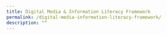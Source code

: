 ```yaml
---
title: Digital Media & Information Literacy Framework
permalink: /digital-media-information-literacy-framework/
description: ""
---
```

